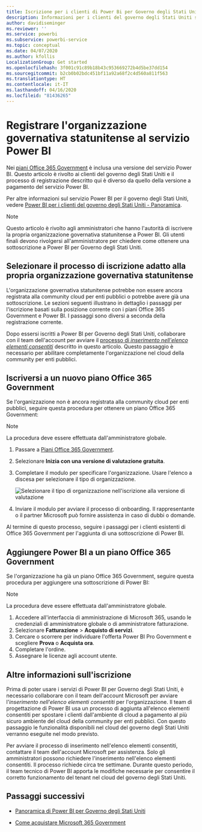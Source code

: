 ```yaml
---
title: Iscrizione per i clienti di Power Bi per Governo degli Stati Uniti
description: Informazioni per i clienti del governo degli Stati Uniti su come iscriversi a Power BI per accedere al cloud della community per enti pubblici.
author: davidiseminger
ms.reviewer: ''
ms.service: powerbi
ms.subservice: powerbi-service
ms.topic: conceptual
ms.date: 04/07/2020
ms.author: kfollis
LocalizationGroup: Get started
ms.openlocfilehash: 3f001c91c89b18b43c953669272b4d5be37dd154
ms.sourcegitcommit: b2cb0b02bdc451bf11a92a68f2c4d560a811f563
ms.translationtype: HT
ms.contentlocale: it-IT
ms.lasthandoff: 04/16/2020
ms.locfileid: "81436265"
---
```

# <a name="enroll-your-us-government-organization-in-the-power-bi-service"></a>Registrare l'organizzazione governativa statunitense al servizio Power BI

Nei [piani Office 365 Government](https://www.microsoft.com/microsoft-365/government/compare-office-365-government-plans?rtc=1) è inclusa una versione del servizio Power BI. Questo articolo è rivolto ai clienti del governo degli Stati Uniti e il processo di registrazione descritto qui è diverso da quello della versione a pagamento del servizio Power BI.

Per altre informazioni sul servizio Power BI per il governo degli Stati Uniti, vedere [Power BI per i clienti del governo degli Stati Uniti - Panoramica](service-govus-overview.md).

> [!NOTE]
> Questo articolo è rivolto agli amministratori che hanno l'autorità di iscrivere la propria organizzazione governativa statunitense a Power BI. Gli utenti finali devono rivolgersi all'amministratore per chiedere come ottenere una sottoscrizione a Power BI per Governo degli Stati Uniti.
> 
> 

## <a name="select-the-right-sign-up-process-for-your-us-government-organization"></a>Selezionare il processo di iscrizione adatto alla propria organizzazione governativa statunitense

L'organizzazione governativa statunitense potrebbe non essere ancora registrata alla community cloud per enti pubblici o potrebbe avere già una sottoscrizione. Le sezioni seguenti illustrano in dettaglio i passaggi per l'iscrizione basati sulla posizione corrente con i piani Office 365 Government e Power BI. I passaggi sono diversi a seconda della registrazione corrente.

Dopo essersi iscritti a Power BI per Governo degli Stati Uniti, collaborare con il team dell'account per avviare il [processo di *inserimento nell'elenco elementi consentiti*](#additional-signup-information) descritto in questo articolo. Questo passaggio è necessario per abilitare completamente l'organizzazione nel cloud della community per enti pubblici.

## <a name="sign-up-for-a-new-office-365-government-plan"></a>Iscriversi a un nuovo piano Office 365 Government

Se l'organizzazione non è ancora registrata alla community cloud per enti pubblici, seguire questa procedura per ottenere un piano Office 365 Government:

> [!NOTE]
> La procedura deve essere effettuata dall'amministratore globale.
>

1. Passare a [Piani Office 365 Government](https://products.office.com/government/office-365-web-services-for-government).
2. Selezionare **Inizia con una versione di valutazione gratuita**.
3. Completare il modulo per specificare l'organizzazione. Usare l'elenco a discesa per selezionare il tipo di organizzazione.

   ![Selezionare il tipo di organizzazione nell'iscrizione alla versione di valutazione](media/service-govus-signup/gcc-trial-signup.png)

4. Inviare il modulo per avviare il processo di onboarding. Il rappresentante o il partner Microsoft può fornire assistenza in caso di dubbi o domande.

Al termine di questo processo, seguire i passaggi per i clienti esistenti di Office 365 Government per l'aggiunta di una sottoscrizione di Power BI.

## <a name="add-power-bi-to-an-office-365-government-plan"></a>Aggiungere Power BI a un piano Office 365 Government

Se l'organizzazione ha già un piano Office 365 Government, seguire questa procedura per aggiungere una sottoscrizione di Power BI:

> [!NOTE]
> La procedura deve essere effettuata dall'amministratore globale.
> 
> 

1. Accedere all'interfaccia di amministrazione di Microsoft 365, usando le credenziali di amministratore globale o di amministratore fatturazione.
2. Selezionare **Fatturazione** > **Acquisto di servizi**.
4. Cercare o scorrere per individuare l'offerta Power BI Pro Government e scegliere **Prova** o **Acquista ora**.
5. Completare l'ordine.
6. Assegnare le licenze agli account utente.

## <a name="additional-signup-information"></a>Altre informazioni sull'iscrizione

Prima di poter usare i servizi di Power BI per Governo degli Stati Uniti, è necessario collaborare con il team dell'account Microsoft per avviare l'*inserimento nell'elenco elementi consentiti* per l'organizzazione. Il team di progettazione di Power BI usa un processo di aggiunta all'elenco elementi consentiti per spostare i clienti dall'ambiente di cloud a pagamento al più sicuro ambiente del cloud della community per enti pubblici. Con questo passaggio le funzionalità disponibili nel cloud del governo degli Stati Uniti verranno eseguite nel modo previsto. 

Per avviare il processo di inserimento nell'elenco elementi consentiti, contattare il team dell'account Microsoft per assistenza. Solo gli amministratori possono richiedere l'inserimento nell'elenco elementi consentiti. Il processo richiede circa tre settimane. Durante questo periodo, il team tecnico di Power BI apporta le modifiche necessarie per consentire il corretto funzionamento del tenant nel cloud del governo degli Stati Uniti.


## <a name="next-steps"></a>Passaggi successivi

* [Panoramica di Power BI per Governo degli Stati Uniti](service-govus-overview.md)
- [Come acquistare Microsoft 365 Government](https://docs.microsoft.com/office365/servicedescriptions/office-365-platform-service-description/office-365-us-government/microsoft-365-government-how-to-buy#how-do-i-buy-microsoft-365-government)